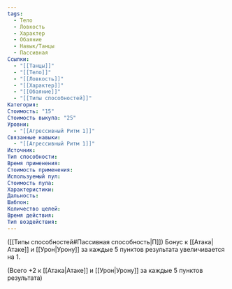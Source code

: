 ```yaml
---
tags:
  - Тело
  - Ловкость
  - Характер
  - Обаяние
  - Навык/Танцы
  - Пассивная
Ссылки:
  - "[[Танцы]]"
  - "[[Тело]]"
  - "[[Ловкость]]"
  - "[[Характер]]"
  - "[[Обаяние]]"
  - "[[Типы способностей]]"
Категория: 
Стоимость: "15"
Стоимость выкупа: "25"
Уровни:
  - "[[Агрессивный Ритм 1]]"
Связанные навыки:
  - "[[Агрессивный Ритм 1]]"
Источник:
Тип способности:
Время применения:
Стоимость применения:
Используемый пул:
Стоимость пула:
Характеристики:
Дальность:
Шаблон:
Количество целей:
Время действия:
Тип воздействия:
---
```

([[Типы способностей#Пассивная способность|П]]) Бонус к [[Атака|Атаке]] и [[Урон|Урону]] за каждые 5 пунктов результата увеличивается на 1. 

(Всего +2 к [[Атака|Атаке]] и [[Урон|Урону]] за каждые 5 пунктов результата)